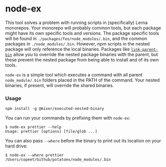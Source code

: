 # node-ex

This tool solves a problem with running scripts in (specifically) Lerna monorepos. Your monorepo will probably common tools, but each package might have its own specific tools and versions. The package specific tools will be found in `./packages/foo/node_modules/.bin`, and the common packages in `./node_modules/.bin`. However, npm scripts in the nested package will only reference the local binaries. Packages like [`link-parent-bin`](https://www.npmjs.com/package/link-parent-bin) allow you to override the nested package binaries with the parent, but these prevent the nested package from being able to install and of its own tools.

`node-ex` is a simple tool which executes a command with all parent `node_module/.bin` folders placed in the PATH of the command. Your nested binaries, if present, will override the shared binaries.

### Usage

```
npm install -g @mixer/executed-nested-binary
```

You can run your commands by prefixing them with `node-ex`:

```
$ node-ex prettier --help
Usage: prettier [options] [file/glob ...]
```

You can also pass `--where` before the binary to print out its location on your hard drive:

```
$ node-ex --where prettier
/Users/copeet/Github/potatoes/node_modules/.bin
```
